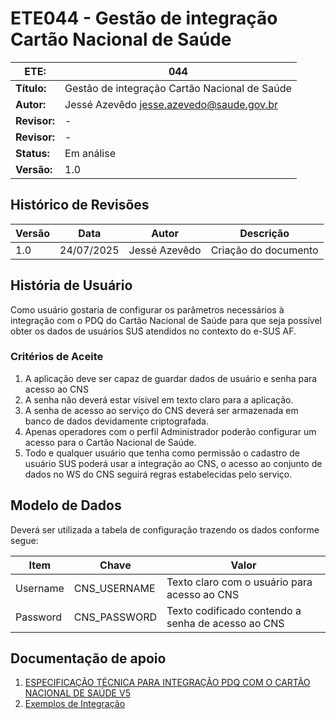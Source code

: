 # ETE044 - Gestão de integração Cartão Nacional de Saúde

| **ETE:**     | 044                                           |
|--------------|-----------------------------------------------|
| **Título:**  | Gestão de integração Cartão Nacional de Saúde |
| **Autor:**   | Jessé Azevêdo <jesse.azevedo@saude.gov.br>    |
| **Revisor:** | -                                             |
| **Revisor:** | -                                             |
| **Status:**  | Em análise                                    |
| **Versão:**  | 1.0                                           |

## Histórico de Revisões

| **Versão** | **Data**   | **Autor**      | **Descrição**            |
|------------|------------|----------------|--------------------------|
| 1.0        | 24/07/2025 | Jessé Azevêdo  | Criação do documento     |

## História de Usuário

Como usuário gostaria de configurar os parâmetros necessários à integração com o PDQ do Cartão Nacional de Saúde para que seja
possível obter os dados de usuários SUS atendidos no contexto do e-SUS AF.

### Critérios de Aceite

1. A aplicação deve ser capaz de guardar dados de usuário e senha para acesso ao CNS
2. A senha não deverá estar vísivel em texto claro para a aplicação.
3. A senha de acesso ao serviço do CNS deverá ser armazenada em banco de dados devidamente criptografada.
4. Apenas operadores com o perfil Administrador poderão configurar um acesso para o Cartão Nacional de Saúde.
5. Todo e qualquer usuário que tenha como permissão o cadastro de usuário SUS poderá usar a integração ao CNS, o acesso ao conjunto de dados no WS do CNS seguirá regras estabelecidas pelo serviço.

## Modelo de Dados

Deverá ser utilizada a tabela de configuração trazendo os dados conforme segue:

| **Item** | **Chave**    | **Valor**                                          |
|----------|--------------|----------------------------------------------------|
| Username | CNS_USERNAME | Texto claro com o usuário para acesso ao CNS       |
| Password | CNS_PASSWORD | Texto codificado contendo a senha de acesso ao CNS |

## Documentação de apoio

1. [ESPECIFICAÇÃO TÉCNICA PARA INTEGRAÇÃO PDQ COM O CARTÃO NACIONAL DE SAÚDE V5](../Documentos/Especificacao.pdf)
2. [Exemplos de Integração](../Documentos/PDQ-MS-soapui-project.xml.zip)